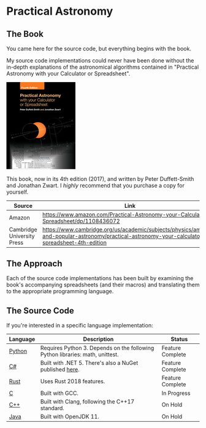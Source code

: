 # Practical Astronomy

## The Book

You came here for the source code, but everything begins with the book.

My source code implementations could never have been done without the in-depth explanations of the astronomical algorithms contained in "Practical Astronomy with your Calculator or Spreadsheet".

![](profile/img/practical_astronomy_book_cover.jpg)

This book, now in its 4th edition (2017), and written by Peter Duffett-Smith and Jonathan Zwart. I _highly_ recommend that you purchase a copy for yourself.


Source | Link
---------|----------
Amazon | https://www.amazon.com/Practical-Astronomy-your-Calculator-Spreadsheet/dp/1108436072
Cambridge University Press | https://www.cambridge.org/us/academic/subjects/physics/amateur-and-popular-astronomy/practical-astronomy-your-calculator-or-spreadsheet-4th-edition


## The Approach

Each of the source code implementations has been built by examining the book's accompanying spreadsheets (and their macros) and translating them to the appropriate programming language.

## The Source Code

If you're interested in a specific language implementation:

Language | Description | Status
---------|-------------|-------
[Python](https://github.com/jfcarr-practical-astronomy/practical-astronomy-python) | Requires Python 3. Depends on the following Python libraries: math, unittest. | Feature Complete
[C#](https://github.com/jfcarr-practical-astronomy/practical-astronomy-dotnet) | Built with .NET 5. There's also a NuGet published [here](https://www.nuget.org/packages/PracticalAstronomyDotNet/). | Feature Complete
[Rust](https://github.com/jfcarr-practical-astronomy/practical-astronomy-rust) | Uses Rust 2018 features. | Feature Complete
[C](https://github.com/jfcarr-practical-astronomy/practical-astronomy-c) | Built with GCC. | In Progress
[C++](https://github.com/jfcarr-practical-astronomy/practical-astronomy-cpp) | Built with Clang, following the C++17 standard. | On Hold
[Java](https://github.com/jfcarr-practical-astronomy/practical-astronomy-java) | Built with OpenJDK 11. | On Hold
